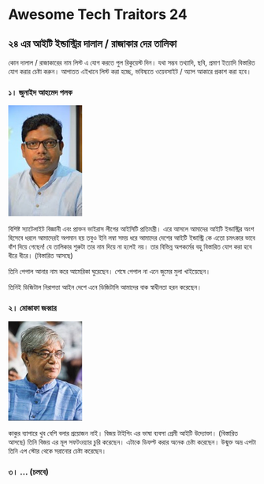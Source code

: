 # Awesome Tech Traitors 24

## ২৪ এর আইটি ইন্ডাস্ট্রির দালাল / রাজাকার দের তালিকা

কোন দালাল / রাজাকারের নাম লিস্ট এ যোগ করতে পুল রিকুয়েস্ট দিন। যথা সম্ভব তথ্যাদি, ছবি, প্রমাণ ইত্যাদি বিস্তারিত যোগ করার চেষ্টা করুন। আপাতত এইখানে লিস্ট করা হচ্ছে, ভবিষ্যতে ওয়েবসাইট / অ্যাপ আকারে প্রকাশ করা হবে।

### ১। জুনাইদ আহমেদ পলক

![জুনাইদ আহমেদ পলক](https://raw.githubusercontent.com/shadhin-bangla/awesome-tech-traitors-24/main/photos/1-polok/1.jpeg)

বিশিষ্ট স্যাটেলাইট বিজ্ঞানী এবং প্রাক্তন ভাইরাস লীগের আইসিটি প্রতিমন্ত্রী। এরে আসলে আমাদের আইটি ইন্ডাস্ট্রির অংশ হিসেবে ধরলে আমাদেরই অপমান হয় তবুও ইনি লম্বা সময় ধরে আমাদের দেশের আইটি ইন্ডাস্ট্রি কে এতো চমৎকার ভাবে বাঁশ দিয়ে গেছেন! যে তালিকার শুরুটা তার নাম দিয়ে না হলেই নয়। তার বিভিন্ন অপকর্মের বহু বিস্তারিত যোগ করা হবে ধীরে ধীরে। (বিস্তারিত আসছে)

তিনি পেপাল আনার নাম করে আমেরিকা ঘুরেছেন। শেষে পেপাল না এনে জুমের মুলা খাইয়েছেন।

তিনিই ডিজিটাল নিরাপত্তা আইন দেশে এনে ডিজিটালি আমাদের বাক স্বাধীনতা হরন করেছেন।

### ২। মোস্তাফা জব্বার

![মোস্তাফা জব্বার](https://github.com/shadhin-bangla/awesome-tech-traitors-24/blob/main/photos/2-jobbar/1.jpeg?raw=true)

কাকুর ব্যাপারে খুব বেশি বলার প্রয়োজন নাই। বিজয় টাইপিং এর ভাষা ব্যবসা প্রেমী আইটি উদ্যোক্তা। (বিস্তারিত আসছে) তিনি বিজয় এর মূল সফটওয়্যার চুরি করেছেন। এটাকে ডিফল্ট করার অনেক চেষ্টা করেছেন। উন্মুক্ত অভ্র এপটা তিনি এপ স্টোর থেকে সরানোর চেষ্টা করেছেন। 

### ৩। ... (চলবে)
